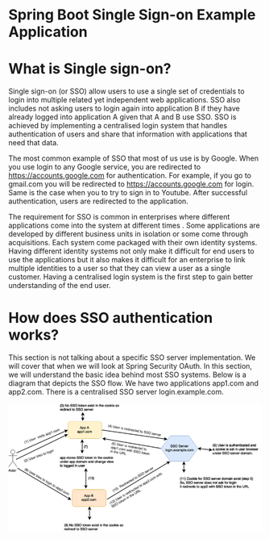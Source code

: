 # Spring Boot Single Sign-on Example Application

# What is Single sign-on?

Single sign-on (or SSO) allow users to use a single set of credentials to login into multiple related yet independent web applications. SSO also includes not asking users to login again into application B if they have already logged into application A given that A and B use SSO. SSO is achieved by implementing a centralised login system that handles authentication of users and share that information with applications that need that data.

The most common example of SSO that most of us use is by Google. When you use login to any Google service, you are redirected to https://accounts.google.com for authentication. For example, if you go to gmail.com you will be redirected to https://accounts.google.com for login. Same is the case when you to try to sign in to Youtube. After successful authentication, users are redirected to the application.

The requirement for SSO is common in enterprises where different applications come into the system at different times . Some applications are developed by different business units in isolation or some come through acquisitions. Each system come packaged with their own identity systems. Having different identity systems not only make it difficult for end users to use the applications but it also makes it difficult for an enterprise to link multiple identities to a user so that they can view a user as a single customer. Having a centralised login system is the first step to gain better understanding of the end user.

# How does SSO authentication works?
This section is not talking about a specific SSO server implementation. We will cover that when we will look at Spring Security OAuth. In this section, we will understand the basic idea behind most SSO systems. Below is a diagram that depicts the SSO flow. We have two applications app1.com and app2.com. There is a centralised SSO server login.example.com.

![](images/sso.png)

